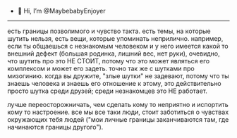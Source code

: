 - 👋 Hi, I’m @MaybebabyEnjoyer
--------------------------------------------------------------------------------------------------------------------------------------------------------------------------
есть границы позволимого и чувство такта. есть темы, на которые шутить нельзя, есть вещи, которые упоминать неприлично. 
например, если ты общаешься с незнакомым человеком и у него имеется какой то внешний дефект 
(большая родинка, лишний вес, нет руки), очевидно, что шутить про это НЕ СТОИТ, 
потому что это может являться его комплексом и может его задеть. точно так же с шутками про мизогинию. 
когда вы дружите, "злые шутки" не задевают, потому что ты знаешь человека и знаешь его отношение к этому, 
это действительно просто шутка среди друзей; среди незнакомцев это НЕ работает. 

лучше переосторожничать, чем сделать кому то неприятно и испортить кому то настроение. 
все мы все таки люди, стоит заботиться о чувствах окружающих тебя людей ("мои личные границы заканчиваются там, где начинаются границы другого").

<!---
MaybebabyEnjoyer/MaybebabyEnjoyer is a ✨ special ✨ repository because its `README.md` (this file) appears on your GitHub profile.
You can click the Preview link to take a look at your changes.
--->
